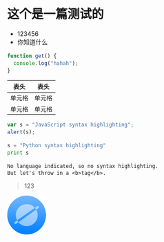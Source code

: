# 这个是一篇测试的

- 123456
- 你知道什么

```js
function get() {
  console.log("hahah");
}
```

| 表头   | 表头   |
| ------ | ------ |
| 单元格 | 单元格 |
| 单元格 | 单元格 |

```javascript
var s = "JavaScript syntax highlighting";
alert(s);
```

```python index.py
s = "Python syntax highlighting"
print s
```

```
No language indicated, so no syntax highlighting.
But let's throw in a <b>tag</b>.
```

> 123

!['123'](/src/md/imgs/sh4.png)
